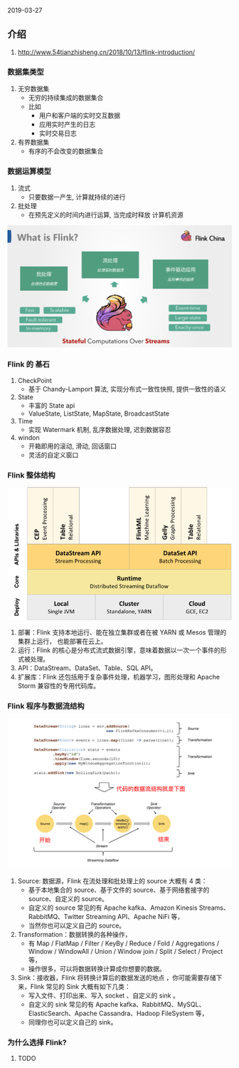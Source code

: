 2019-03-27

## 介绍
1. http://www.54tianzhisheng.cn/2018/10/13/flink-introduction/

### 数据集类型
1. 无穷数据集
    - 无穷的持续集成的数据集合
    - 比如
        - 用户和客户端的实时交互数据
        - 应用实时产生的日志
        - 实时交易日志
2. 有界数据集
    - 有序的不会改变的数据集合

### 数据运算模型
1. 流式
    - 只要数据一产生, 计算就持续的进行
2. 批处理
    - 在预先定义的时间内进行运算, 当完成时释放 计算机资源
    
![](1.jpg)

### Flink 的 基石
1. CheckPoint
    - 基于 Chandy-Lamport 算法, 实现分布式一致性快照, 提供一致性的语义
2. State
    - 丰富的 State api
    - ValueState, ListState, MapState, BroadcastState
3. Time
    - 实现 Watermark 机制, 乱序数据处理, 迟到数据容忍
4. windon  
    - 开箱即用的滚动, 滑动, 回话窗口
    - 灵活的自定义窗口
    
### Flink 整体结构
![](2.jpg)

1. 部署：Flink 支持本地运行、能在独立集群或者在被 YARN 或 Mesos 管理的集群上运行， 也能部署在云上。
2. 运行：Flink 的核心是分布式流式数据引擎，意味着数据以一次一个事件的形式被处理。
3. API：DataStream、DataSet、Table、SQL API。
4. 扩展库：Flink 还包括用于复杂事件处理，机器学习，图形处理和 Apache Storm 兼容性的专用代码库。

### Flink 程序与数据流结构
![](3.jpg)

1. Source: 数据源，Flink 在流处理和批处理上的 source 大概有 4 类：
    - 基于本地集合的 source、基于文件的 source、基于网络套接字的 source、自定义的 source。
    - 自定义的 source 常见的有 Apache kafka、Amazon Kinesis Streams、RabbitMQ、Twitter Streaming API、Apache NiFi 等，
    - 当然你也可以定义自己的 source。
2. Transformation：数据转换的各种操作，
    - 有 Map / FlatMap / Filter / KeyBy / Reduce / Fold / Aggregations / Window / WindowAll / Union 
        / Window join / Split / Select / Project 等，
    - 操作很多，可以将数据转换计算成你想要的数据。
3. Sink：接收器，Flink 将转换计算后的数据发送的地点 ，你可能需要存储下来，Flink 常见的 Sink 大概有如下几类：
    - 写入文件、打印出来、写入 socket 、自定义的 sink 。
    - 自定义的 sink 常见的有 Apache kafka、RabbitMQ、MySQL、ElasticSearch、Apache Cassandra、Hadoop FileSystem 等，
    - 同理你也可以定义自己的 sink。
    
### 为什么选择 Flink?
1. TODO